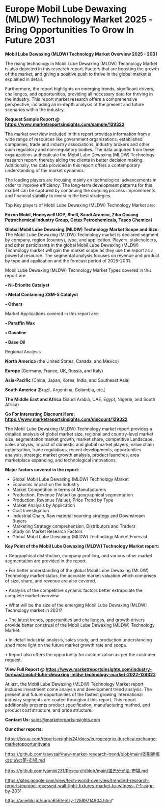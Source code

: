 # Europe Mobil Lube Dewaxing (MLDW) Technology Market 2025 -Bring Opportunities To Grow In Future 2031

<Strong> Mobil Lube Dewaxing (MLDW) Technology Market Overview 2025 - 2031</strong>

The rising technology in Mobil Lube Dewaxing (MLDW) Technology Market is also depicted in this research report. Factors that are boosting the growth of the market, and giving a positive push to thrive in the global market is explained in detail.

Furthermore, the report highlights on emerging trends, significant drivers, challenges, and opportunities, providing all necessary data for thriving in the industry. This report market research offers a comprehensive perspective, including an in-depth analysis of the present and future scenarios within the industry.

<strong>Request Sample Report @ <a href=https://www.marketreportsinsights.com/sample/129322>https://www.marketreportsinsights.com/sample/129322</a></strong>

The market overview included in this report provides information from a wide range of resources like government organizations, established companies, trade and industry associations, industry brokers and other such regulatory and non-regulatory bodies. The data acquired from these organizations authenticate the Mobil Lube Dewaxing (MLDW) Technology research report, thereby aiding the clients in better decision making. Additionally, the data provided in this report offers a contemporary understanding of the market dynamics.

The leading players are focusing mainly on technological advancements in order to improve efficiency. The long-term development patterns for this market can be captured by continuing the ongoing process improvements and financial stability to invest in the best strategies.

Top Key players of Mobil Lube Dewaxing (MLDW) Technology Market are:

<strong>Exxon Mobil, Honeywell UOP, Shell, Saudi Aramco, Zibo Qixiang Petrochemical Industry Group, Cetex Petrochemicals, Tasco Chemical</strong>

<strong><b>Global Mobil Lube Dewaxing (MLDW) Technology Market Scope and Size:</b></strong>
The Mobil Lube Dewaxing (MLDW) Technology market is declared segment by company, region (country), type, and application. Players, stakeholders, and other participants in the global Mobil Lube Dewaxing (MLDW) Technology market will gain the market scope as they use the report as a powerful resource. The segmental analysis focuses on revenue and product by type and application and the forecast period of 2025-2031.

Mobil Lube Dewaxing (MLDW) Technology Market Types covered in this report are:

<strong>• Ni-Erionite Catalyst

• Metal Containing ZSM-5 Catalyst

• Others</strong>

Market Applications covered in this report are:

<strong>• Paraffin Wax

• Gasoline

• Base Oil</strong> 

Regional Analysis

<strong>North America</strong> (the United States, Canada, and Mexico)

<strong>Europe</strong> (Germany, France, UK, Russia, and Italy)

<strong>Asia-Pacific</strong> (China, Japan, Korea, India, and Southeast Asia)

<strong>South America</strong> (Brazil, Argentina, Colombia, etc.)

<strong>The Middle East and Africa</strong> (Saudi Arabia, UAE, Egypt, Nigeria, and South Africa)

<strong>Go For Interesting Discount Here: <a href=https://www.marketreportsinsights.com/discount/129322>https://www.marketreportsinsights.com/discount/129322</a></strong>

The Mobil Lube Dewaxing (MLDW) Technology market report provides a detailed analysis of global market size, regional and country-level market size, segmentation market growth, market share, competitive Landscape, sales analysis, impact of domestic and global market players, value chain optimization, trade regulations, recent developments, opportunities analysis, strategic market growth analysis, product launches, area marketplace expanding, and technological innovations.

<strong><b>Major factors covered in the report:</b></strong>
<ul>
  <li>Global Mobil Lube Dewaxing (MLDW) Technology Market </li>
  <li>Economic Impact on the Industry</li>
  <li>Market Competition in terms of Manufacturers</li>
  <li>Production, Revenue (Value) by geographical segmentation</li>
  <li>Production, Revenue (Value), Price Trend by Type</li>
  <li>Market Analysis by Application</li>
  <li>Cost Investigation</li>
  <li>Industrial Chain, Raw material sourcing strategy and Downstream Buyers</li>
  <li>Marketing Strategy comprehension, Distributors and Traders</li>
  <li>Study on Market Research Factors</li>
  <li>Global Mobil Lube Dewaxing (MLDW) Technology Market Forecast</li>
</ul>

<strong><b>Key Point of the Mobil Lube Dewaxing (MLDW) Technology Market report:</b></strong>

• Geographical distribution, company profiling, and various other market segmentation are provided in the report.

• For better understanding of the global Mobil Lube Dewaxing (MLDW) Technology market status, the accurate market valuation which comprises of size, share, and revenue are also covered.

• Analysis of the competitive dynamic factors better extrapolate the complete market overview

• What will be the size of the emerging Mobil Lube Dewaxing (MLDW) Technology market in 2031?

• The latest trends, opportunities and challenges, and growth drivers provide better construal of the Mobil Lube Dewaxing (MLDW) Technology Market.

• In-detail industrial analysis, sales study, and production understanding shed more light on the future market growth rate and scope.

• Report also offers the opportunity for customization as per the customer request.

<strong><b>View Full Report @ <a href=https://www.marketreportsinsights.com/industry-forecast/mobil-lube-dewaxing-mldw-technology-market-2022-129322>https://www.marketreportsinsights.com/industry-forecast/mobil-lube-dewaxing-mldw-technology-market-2022-129322</a></b></strong>


At last, the Mobil Lube Dewaxing (MLDW) Technology Market report includes investment come analysis and development trend analysis. The present and future opportunities of the fastest growing international industry segments are coated throughout this report. This report additionally presents product specification, manufacturing method, and product cost structure, and price structure.

<strong>Contact Us:</strong>
sales@marketreportsinsights.com

<strong>Our other reports:</strong>

<a href=https://issuu.com/reportsinsights24/docs/europeagricultureheatexchangermarketopportunityana>https://issuu.com/reportsinsights24/docs/europeagricultureheatexchangermarketopportunityana</a>

<a href=https://github.com/sayysaif/new-market-research-trend/blob/main/固形腫瘍のための薬-市場.md>https://github.com/sayysaif/new-market-research-trend/blob/main/固形腫瘍のための薬-市場.md</a>

<a href=https://github.com/yamini231/Research/blob/main/蛍光分光法-市場.md>https://github.com/yamini231/Research/blob/main/蛍光分光法-市場.md</a>

<a href=https://sites.google.com/view/tech-world-overview/trendind-research-reports/europe-recessed-wall-light-fixtures-market-to-witness-7-1-cagr-by-2031>https://sites.google.com/view/tech-world-overview/trendind-research-reports/europe-recessed-wall-light-fixtures-market-to-witness-7-1-cagr-by-2031</a>

<a href=https://ameblo.jp/cargo656/entry-12889714904.html>https://ameblo.jp/cargo656/entry-12889714904.html</a>"
